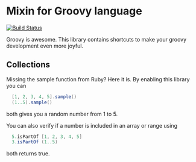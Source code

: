 # Mixin for Groovy language

[![Build Status](https://travis-ci.org/hex0cter/groovy-mixin.svg?branch=master)](https://travis-ci.org/hex0cter/groovy-mixin)


Groovy is awesome. This library contains shortcuts to make your groovy development even more joyful.

## Collections

Missing the sample function from Ruby? Here it is. By enabling this library you can


```groovy
  [1, 2, 3, 4, 5].sample()
  (1..5).sample()
```

both gives you a random number from 1 to 5.

You can also verify if a number is included in an array or range using

```groovy
  5.isPartOf [1, 2, 3, 4, 5]
  3.isPartOf (1..5)
```

both returns true.


